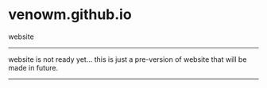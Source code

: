 # venowm.github.io
website
*****************************************************************

website is not ready yet...
this is just a pre-version of website that will be made in future. 

*****************************************************************
